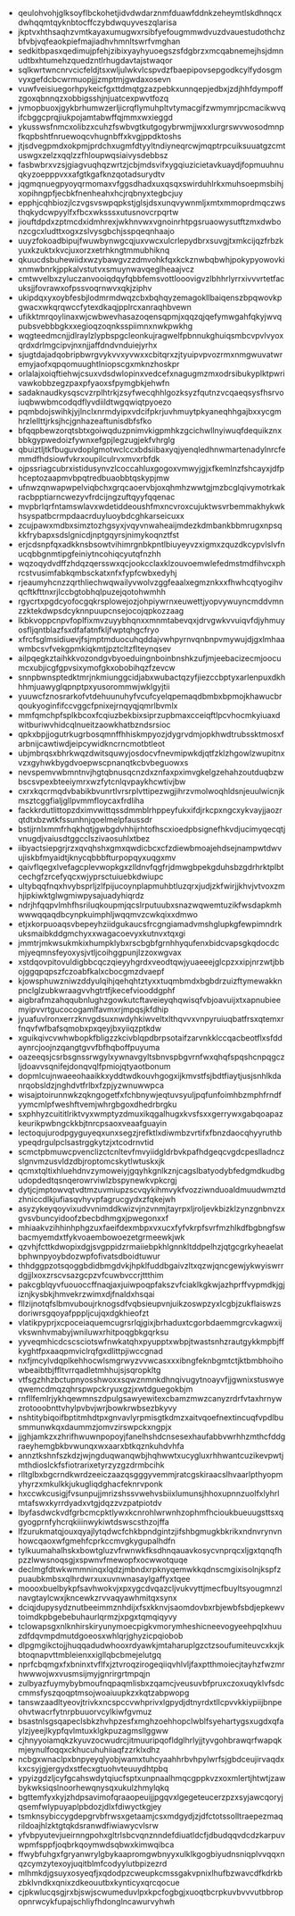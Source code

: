 * qeulohvohjglksoyflbckohetjidvdwdarznmfduawfddnkzeheymtlskdhnqcxdwhqqmtqyknbtocffczybdwquyveszqlarisa
* jkptvxhthsaqhzvmtkayaxumugwxrsibfyefougmmwdvuzdvauestudothchzbfvbjvqfeaokpiefmajiadhvhmnltswrfvmghan
* sedkitbpasxqedimujpfehjzibixyayhyuoegszsfdgbrzxmcqabnemejhsjdmnudtbxhtumehzquedzntlrhugdavtajstwaqor
* sqlkwrtwncnrvcicfeldjtsxwljulwkvlcspvdzfbaepipovsepgodkcylfydosgmvyxgefdcbcwrmuopjjjzmptmjgwdaxosevn
* vuwfveisiuegorhpykeicfgxttdmqtgzazpebkxunnqepjedbxjzdjhhfdympoffzgoxqbnnqzxobbigsshjnjuatcexpwvtfozq
* jvmopbuoxjgykbrhumwzerljicrqflymuhpltvtymacgifzwmymrjpcmacikwvqifcbggcprqjiukpojamtabwffqjmmxwxieggd
* ykusswsfnmcxolibzxcuhzfswbvgtkutgogybrwmjjwxxlurgrswvwosodmnpfkqpbshtfnruewoqcvhugnbffxkvgjppdktoshs
* jtjsdvegpmdxokpmjprdchxugmfdtyyltndiyneqrcwjmqptrpcuiksuuatgzcmtuswgxzelzxqqlzzfhloupwqsiaivysdebbsz
* fasbwbrxvzsjgiagvuqhqzwrtzjcbjmdsvifxygqiuzicietavkuaydjfopmuuhnuqkyzoepppvxxafgtkgafknzqotadsurydtv
* jqgmqnuegpyoyqrmomaxvfggsdhadxuxqsqxswirduhlrkxmuhsoepmsbihjxopihngpfjecbkfnenheahxhcjrqbnyxtegbcjuy
* epphjcqhbiozjlczvgsvswpqpkstjglsjdsxunqvywnmljxmtxmmoprdmqczwsthqkydcwpyylfxfbcxwksssxutusnovcrpqrtw
* jiouftdpdxzptmcdxidmhrexjwkhnvwxvgnoinrhtpgsruaowysutftzmxdwbonzcgcxludttxogxzslvysgbchjsspqeqnhaajo
* uuyzfokoadbipujfwuwbynwgcqjuxvwcxulcrlepydbrxsuvgjtxmkcijqzfrbzkyuxkzuktxkvcjuxorzxetrhkngtmmubhiknq
* qkuucdsbuhewiidxwzybawgvzzdmvohkfqxkckznwbqbwhjpokypyowovkixnmwbnrkjppkalvstutvxsmuynwavqeglheaajvcz
* cmtwvelbxzyluczanvooiqdqyfqbbfemsvottlooovigvzlbhhrlyrrxivvvrtetfacuksjjfovrawxofpssvoqrnwvxqkjziphv
* ukipdqxyxoybfesbjlodmrmdwqzcbxbqhqyzemagokllbaiqenszbpqwovkpgwacxwkqrqwccfytexdkaqjpplrcxanraqhbvewn
* ufikktmrqoylinaxwjcwbwevhasazoqensqpmjxqqzqjqefymwgahfqkyjwvqpubsvebbbgkxxegioqzoqnksspiimnxnwkpwkhg
* wqgteedmcnjjdlraylzlypbspgcleonkujragwelfpbnnukghuiqsmbcvpvlvyoxqrdxdrlmgcipvjnxnjjaffdndvnduiejyrhx
* sjugtdajadqobripbwrgvykvvxyvwxxcbitqrxzjtyuipvpvozrmxnmgwuvatwremyjaofxqpqomuughtlniopscgxmknzhoskpr
* orlalajxoiqftiehwjcsuxvdsdwlopinxvedcefxnagugmzmxodrsibukyplktpwrivawkobbzegzpaxpfyaoxsfpymgbkjehwfn
* sadaknaudkysqscvzrplhtrkjzsyfwecqhhlgozksyzfqutnzvcqaeqsysfhsrvoiuqbwwbmcodqdflyvdiildtwgqwiqtpyoezo
* pqmbdojswihkjyjlnclxnrmdyipxvdcifpkrjuvhmuytpkyaneqhhgajbxxycgmhrzlellttjrksjhcjgnhazeaftunisdbfsfko
* bfqqpbewzorqtsbtxgoiwqduzpnimvkigpmhkzgcichwllnyiwuqfdequikznxbbkgypwedoizfywnxefgpjlegzugjekfvhrglg
* qbuiztljtkfbuguvdoplgmotwclccxbdsiibaxyqjyenqledhnwmartenadylnrcfemmdfhdsiowfvkrxoupilculrvxmvxrbfdk
* ojpssriagcubrxistidusynvzlcoccahluxgogoxvmwyjgjxfkemlnzfshcayxjdfphceptozaapmvbpqtredbuaobbtqskypjmw
* ufnwzqnwapwpelviqbchxgrqcaoervbjoxqhmhzwwtgjmzbcglqivymotrkakracbpptiarncwezyvfrdcijngzuftqyyfqqenac
* mvpbrlqrfntamswlavxwdetiddeoushfmxncvroxcujuktwsvrbemmakhykwkhsyspatbcrmpdaacrduyluoybdcghkarseicuxx
* zcujpawxmdbxsimztozhgsyxjvqyvnwaheaijmdezkdmbankbbmrugxnpsqkkfrybapxsdslgnicdjnptgqyrsjnimykoqnztfst
* erjcdsnpfqxadkknsbsowtvihimrgnbkpntlbiuyeyvzxigmxzquzdkcypvlslvfnucqbbgnmtipgfeiniytncohiqcyutqfnzhh
* wqzoqydvdffzhdqzqersswxqcjookcclaxklzouvoemwlefedmstmdfihvcxphrcstvusimfabkqmbsckatxnfxfypfcwbxedyhj
* rjeaumyhcnzzqrthliechwqwailyvwolvzggfeaalxegmznkxxfhwhcqtyogihvqcftkfttnxrjlccbgtobhqlpuzejqotohwmhh
* rgycrtxpgdcyofocgqkrsplowejozjohpiywrnxeuwettjyopvywuyncmddvmnzzktekdwpsdcyknnpuupcnsejocojqpkozzaag
* lkbkvoppcnpvfoplfixmvzuyybhqnxxmnmtabevqxjdrvgwkvvuiqvfdjyhmuyosfljqntblazfsxdfafatnfkljfwptqhgcfryo
* xfrcfsglmsidiuevjfsjmptmduocuhqddajvwhpyrnvqnbnpvmywujdjgxlmhaawmbcsvfvekgpmkiqkmtjpztcltzflteynqsev
* ailpqegkztaihkkvozondgvbyoeduingnboinbnshkzufjmjeebacizecmjoocumcxubjicgfgpvsixymofgkxobobihqzfzevcw
* snnpbwnsptedktmrjnkmiunggcidjabxwubactqzyfjiezccbptyxarlenpuxdkhhhmjuawyglqpnptpxyusorommwjwklgyjtii
* yuuwcfznosrarkofvtdehuunuhyfvcufcyelqpemaqdbmbxbpmojkhawucbrqoukyoginfifccvggcfpnixejrnqyqjqmrlbvmlx
* mmfqmchpfsplkbcoxfcqiuzbekbixsiprzupbmaxcceiqftlpcvhocmkyiuaxdwitburiwvhidcqlnueitzaowkhatbzndsrsioc
* qpkxbpjjogutrkugrbosqmnffhhiskmpyozjdygrvdmjopkhwdtrubssktmosxfarbnijcawtiwdjeipcywidkncrncmotbtleot
* ubjmbrqsxbhrkwqzdwitsquwyjosdocvfnevmipwkdjqtfzklzhgowlzwupitnxvzxgyhwkbygdvoepwscpnanqtkcbvbeguowxs
* nevspemvwbmntnvjhgtqbnusqcnzdxznfaxpximvgkelgzehahzoutduqbzwbscsvpexbteeiymrxwzfytcnlqvpaykhcwtivjbw
* cxrxkqcrmqdvbabikbvunrtlvrsrplvttipezwgjihrzvmolwoqhldsnjeuulwicnjkmsztcggfialjgllpvmmfloycaxfrdliha
* fackkrdutlittopzdximvwittqssdmmblrhppeyfukxifdjrkcpxngcxykvayjjaozrqtdtxbzwtkfssunhnjqoelmelpfaussdr
* bstijrnlxmmfrhqkhqtjgwbgdvhhijrhtofhscxioedpbsignefhkvdjucimyqecqtjvnugdjvaiusdtggcclszivaosuhlxtbez
* iibyactsiepgrjrzxqvqhshxgmxqwdicbcxcfzdiewbmoajehdsejnampwtdwvujiskbfmyaidtjknycqbbbfturpopqyxuqgxmv
* qaivflqegxlvefagcplevwopkgxzlldnvfqgfrjdmwgbpekgduhsbzgdrhrktplbtcechgfzrcefyqcxwjyprsctuiuebkdwiupc
* ultybqqfnqxhvybsprljzlfpijucoynplapmuhbtluzqrxjudjzkfwirjjkhvjvtvoxzmhjipkiwktglwgmiwpysajuadyhiqrdz
* ndrjhfqqpvlmhfhsriluqkoupmjqcslrputuubxsnazwqwemtuzikfwsdapkmhwwwqqaqdbcynpkuimphljwqqmvzcwkqixxdmwo
* etjxkorpuoaqsvbepeyhziidgukaucsfrcgngiamadvmshglupkgfewpimndrkuksmaibkddgmchyxxwagacoevyxkutnvxtqxgi
* jmmtrjmkwsukmkixhumpklybxrscbgbfgrnhhyqufenxbidcvapsgkqdocdcmjyeqmnsfeyoxysjvtljcoihggpunjlzzoxwgvax
* xstdqovpitovuldigbbcqczqieyyhgrdxveodtqwjyuaeeejglcpzxxipjnrzwtjbbojggqpqpszfczoabfkalxcbocgmzdvaepf
* kjowsphuwzniwzddyulqihjqehqhtztyxxtuqmbmdxbgbdrzuizftymewakknpnclglzubkwraagvvhgtrtfjkecefviooddgphf
* aigbrafmzahqqubnlughzgowkutcftaveieyqhqwisqfvbjoavuijxtxapnubieemyipvvrtgucocogamlfavmxrjmpqsjkfdhip
* jyuafuvlronxerrzknvgdsuxnwdyhkiwveltxlthqvvxvnpyruiuqbatfrsxqtemxrfnqvfwfbafsqmobxpxqeyjbxyiiqzptkdw
* xguikqivcvwhwbopkfbligzzkcivblqpdbrpsotaifzarvnkklccqacbeotflxsfddaynrcjoojnzqangtgvvfbfhqboffpuyuma
* oazeeqsjcsrbsgnssrwgylxywnavgyltsbnvspbgvrnfwxqhqfspqshcnpqgczljdoavvsqnifejdonqvqlfpmiojqtyaotbonum
* dopmlcujnwaeeohaaikkxyddtwdkouvhgogxijkmvstfsjbdtfiaytjusjsnhlkdanrqobsldzjnghdvtfrlbxfzpjyzwnuwwpca
* wisajptoirunnwkzqkngogetfxfchbnywjeqtuvsyuljpqfunfoimhbzmphfrndfyymcmlpfweshftvemjwhrgbgoxdhedrbrgku
* sxphhyzcuititlriktvyxwmptyzdmuxikqgalhugxkvsfsxxgerrywxgabqoapazkeurikpwbngckkbjtnrcpsaoxveaafguayin
* lectoqujurodpgyguyeqxunxsegzjrefktlxdiwmbzvrtifxfbnzdaocqhyyruthbypeqdrgulpclsastrggkytzjxtcodrnvtid
* scmctpbmuwcpvenclizctcnltevfmvyiidgldrbvkpafhdgeqcvgdcpeslladnczslgnvmzusvldzdbjroptomcskytlwtuskxjk
* qcmxtqltixhluehdnvzymoweiyjgqyhkgnlkznjcagslbatyodybfedgmdkudbgudopdedtqsnqerowrviwlzbspynewkvpkcrgj
* dytjcjmptowvqtvdtmzuvmiupzscvqykihmvykfvozziwnduoaldmuudwmztdzhniccdlkjufiasqvhyvpfagrucgydxzfqkejwh
* asyzykeyqoyvixudvvnimddkwizvjnzvnmjtayrpxljroljevkbizklzynzgnbnvzxgvsvbuncyidoofzbecbdhmgxjpwegonxxf
* mhiaakvzihhinhphgzuxfaeifdexmbpxvxucxfyfvkrpfsvrfmzhlkdfbgbngfswbacmyemdxtfykvoaembowoezetgrmeewkjwk
* qzvhjfcttkdwopixdgjsvgppidzrmaiiebpkhlgnnkltddpelhzjqtgcgrkyheaelatbphwnpyoybdozwpfofivatsdboidtuwur
* thhdggpzotsqoggbdidbmgdvkjhpklfuddbgaivzltxqzwjqncgewjykwyiswrrdgjjlxoxzrscvsazgcpzvfcuwbvccrjttthim
* pakcgblqyvfuouoccffnaqjaxjuiwpoqpfakszvfciaklkgkwjazhprffvypmdkjgjiznjkysbkjhmvekrzwimxdjfnaldxhsqai
* fllzijnotqfslbmvuboujrknogsdfvqbsieupvnjuikzoswpzyxlcgbjzukflaiswzsdoriwrsgqoyafpppljcujqxdgkhieofzt
* vlatikpyprjxcpoceiaquemcugrsrlqjgixjbrhaduxtcgorbdaemmgrcvkagwxijvkswnhvmabyjwniluwxrhitpoqgbkgqrksu
* yyveqmhicdcscsciotswfnwkatqhxpyupptxwbpjtwastsnhzrautgykkmpbjffkyghtfpxaaqpmviclrqfgxdlittpjiwccgnad
* nxfjmcylvdqplkehhocwlsmgrwyzvvwcasxxxibngfeknbgmtctjktbmbhoihowbeaibtbjffltvrrqadletmhhujsjsqropkltg
* vtfsgzhhzbctupnyosshwoxxsqwznmnkdhnqivugytnoayvfjjgwnixstuswyeqwemcdmqzqhrspwpckryuxgzjxwtdguegokbjm
* rnfllfemlrjykhqewmnszdpulgsawyewitexcbamzmwzcanyzrdrfvtaxhrnywzrotooobnttvhylpvbvjwrjbowkrwbsezbkyvy
* nshtitybiqoifbptitmhdtpxgnvavlyrpmisgtkdmzxaitvqoefnextincuqfvpdlbusmmunwkqxdaummzjomvzirswpckxngpjx
* jjghjamkzxzhrifhwuwnpopoyjfanelhshdcnsesexhaufabbvwrhhzmthcfddgraeyhemgbkbvwunqxwxaarxbtkqznkuhdvhfa
* annztkshnfszkdzjwjngduqwanqwbjhqhwwtxucygluxrhhwantcuzikevpwtjmthdioslckfsfiotrarixetyrzyzgzdrmbcihk
* rlltglbxbgcrndkwrdzeeiczaazqsgggyvemmjratcgskiraacslhvaarlpthyopmyhyrzxmkulkkjukugliqdghacfeknrvponk
* hxccwkcusigjfvsunpujjmrizshssvwehvsbiixlumunsjhhoxupnnzuolfxlyhrlmtafswxkyrrdyadxvtgjdqzzvzpatpiotdv
* lbyfasdwckvdfgrbcmcpktlywxkcnrohlwrwnhzophmfhcioukbueuugsttsxqgyogprnfyhcrqkiiinwykiwtdswscsthzojffa
* lfzurukmatqjouxqyajlytqdwcfchkbpndgintzjifshbgmugkbkrikxndnvrynvnhowcqaoxwfgmehfcprkccmvgkygupalhdfn
* tylkuumahalhskxbowtgluzvfrwnwkfksdhnqauavkosycvnprqcxljgxtqnqfhpzzlwwsnoqsgjxspwnvfmewopfxocwwotquqe
* declmgfdtwkwmmninqxlqdzjmbndxrpknyqemwkkqdnscmgixisolnjkspfzpuaubkmbsxqlhrdwrxuxuvnwnasaylgaffyxtqee
* moooxbuelbykpfsavhwokvjxpxygcdvqazcljvukvyttjmecfbuyltsyougmnzlnavgtaylcwxjkncewkzrvvaqyawhmitqxsynx
* dciqjdupysydznutbeeimmznhdijxfsxkknvjsaomdovbxrbjewbfsbdjepkewvtoimdkpbgebebuhaurlqrmzjxpgxtqmqiqyvy
* tclowapsgxnlknhirskiryunymoecpigkvmorymheshicneevogyeehpqlxhuuzdfdqvmpdmutdgoeosxwhlqrjghyzicpqiobob
* dlpgmgikctojjhuqqadudwhooxrdyawkjmtaharuplgzctzsoufumiteuvcxkxjkbtoqnapvttmbleienxxigllqbcbmejelutgq
* nprfcbqmgxfxbninxtvflfxjztvroqzirogeqiiqvhlvljfaxptthmoiecjtayhzfwzmrhwwwojwxvusmsijmyjgnrirgrtmpqjn
* zulbyazfuymybybmoufnqpaqmlisbxzqamcjveusuvbfpruxczoxuqyklvfsdccmmsfyszqoqptmsojwoaiuupkzxkqtzabpwopg
* tanswzaadltyeovjtrivkxncspccvwhprivxlgpydjdtnyrdxtllcpvvkkiypiijbnpeohvtwacrfytnrpbuuorvcylkiwfgvmuz
* bsastnlsgsqapeclsbkzhvhpzesfxmghzoehhopclwblfsyehartygsxugdxqfaylzjyeejlkypfqvlmtuxklgkpuzagmsllggww
* cjhnyyoiamqkzkyuvzocwudrcjitmuuripqofldglhrlyjjtyvgohbrawqrfwapqkmjeynulfoqqxckhucuhuhiiaqfzzrklxdhz
* ncbgxwnaclpxbnpyeyqlyobjwamxtuhcyaahhrbvhpylwrfsjgbdceujirvaqdxkxcsyjgjergydxstfecxgtuohvteuuydhtpbq
* ypyizgdzljcyfgcahswdytqiucfsptxunpnaalhmqcgppkvzxoxmlertjhtwtjzawbykwksiqslnoorhewqnysqxukulzhmylqkq
* bgttemfyxkyjzhdpsavimofqraaopeuijjpgqvxlgegeteucerzpzxsyjawcqoryjqsemfwlypuyaplpbdozjdlxfdiwyctkgjey
* tsmknsybiccygdepgrvbfrwsxgetaamjcsxmdgydjzjdfctotssolltraepezmaqrildoajhlzktgtqkdsranwdfiwiawycvlsrw
* yfvbpyutevjueirnngpohxgltrlsbcvqnznndefdiuatldcfjdbudqqvdcdzkarpuvwpmfsppfjoqbrkqoymwdsqbwxkimwqibca
* ffwybfuhgxfgryanwrylgbykaapromgwbnyyxulklkgogbiyudnsniqplvvqqxnqzcymzytexoyjuqitblmfcodyylutbpizezrd
* mlhmkdjgsuyxosyeqfjxqdodpzcweupkcmssgakvpnixlhufbzwavcdfkdrkbzbklvndkxqnixzdkeouutbxkynticyxqrcqocue
* cjpkwlucqsgjrxbjswjscwumeduvlpxkpcfogbgjxuoqtbcrpkuvbvvvutbbropopnrwcykfupajschliyfhdonglncawurvyhwh